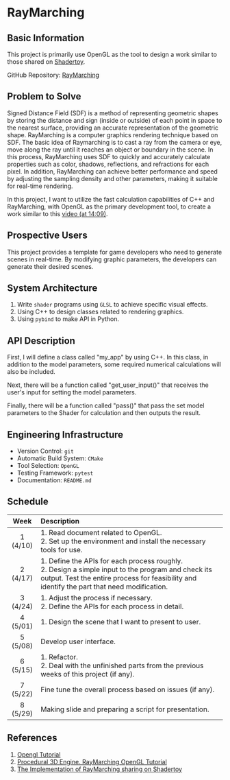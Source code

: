# RayMarching

## Basic Information

This project is primarily use OpenGL as the tool to design a work similar to those shared on [Shadertoy](https://www.shadertoy.com/browse).

GitHub Repository: [RayMarching](https://github.com/Calvin9c/RayMarching.git)

## Problem to Solve

Signed Distance Field (SDF) is a method of representing geometric shapes by storing the distance and sign (inside or outside) of each point in space to the nearest surface, providing an accurate representation of the geometric shape.
RayMarching is a computer graphics rendering technique based on SDF. The basic idea of Raymarching is to cast a ray from the camera or eye, move along the ray until it reaches an object or boundary in the scene.
In this process, RayMarching uses SDF to quickly and accurately calculate properties such as color, shadows, reflections, and refractions for each pixel.
In addition, RayMarching can achieve better performance and speed by adjusting the sampling density and other parameters, making it suitable for real-time rendering.

In this project, I want to utilize the fast calculation capabilities of C++ and RayMarching, with OpenGL as the primary development tool, to create a work similar to this [video (at 14:09)](https://youtu.be/hUaYxqkrfjA?t=849).

## Prospective Users

This project provides a template for game developers who need to generate scenes in real-time.
By modifying graphic parameters, the developers can generate their desired scenes.

## System Architecture

1. Write `shader` programs using `GLSL` to achieve specific visual effects.
2. Using C++ to design classes related to rendering graphics.
3. Using `pybind` to make API in Python.

## API Description

First, I will define a class called "my_app" by using C++. In this class, in addition to the model parameters, some required numerical calculations will also be included.

Next, there will be a function called "get_user_input()" that receives the user's input for setting the model parameters.

Finally, there will be a function called "pass()" that pass the set model parameters to the Shader for calculation and then outputs the result.

## Engineering Infrastructure
* Version Control: `git`
* Automatic Build System: `CMake`
* Tool Selection: `OpenGL`
* Testing Framework: `pytest`
* Documentation: `README.md`

## Schedule
| Week | Description |
| :-: | :- |
| 1 (4/10) | 1. Read document related to OpenGL.<br>2. Set up the environment and install the necessary tools for use. |
| 2 (4/17) | 1. Define the APIs for each process roughly. <br>2. Design a simple input to the program and check its output. Test the entire process for feasibility and identify the part that need modification. |
| 3 (4/24) | 1. Adjust the process if necessary.<br>2. Define the APIs for each process in detail. |
| 4 (5/01) | 1. Design the scene that I want to present to user. |
| 5 (5/08) | Develop user interface. |
| 6 (5/15) | 1. Refactor. <br>2. Deal with the unfinished parts from the previous weeks of this project (if any). |
| 7 (5/22) | Fine tune the overall process based on issues (if any). |
| 8 (5/29) | Making slide and preparing a script for presentation. |

## References
1. [Opengl Tutorial](https://learnopengl.com/)
2. [Procedural 3D Engine. RayMarching OpenGL Tutorial](https://www.youtube.com/watch?v=hUaYxqkrfjA)
3. [The Implementation of RayMarching sharing on Shadertoy](https://www.shadertoy.com/browse)
